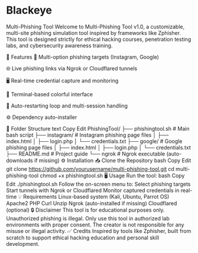 # Blackeye
Multi-Phishing Tool
Welcome to Multi-Phishing Tool v1.0, a customizable, multi-site phishing simulation tool inspired by frameworks like Zphisher.
This tool is designed strictly for ethical hacking courses, penetration testing labs, and cybersecurity awareness training.

🚀 Features
🎯 Multi-option phishing targets (Instagram, Google)

🌐 Live phishing links via Ngrok or Cloudflared tunnels

🖥️ Real-time credential capture and monitoring

🎨 Terminal-based colorful interface

🔁 Auto-restarting loop and multi-session handling

⚙️ Dependency auto-installer

📂 Folder Structure
text
Copy
Edit
PhishingTool/
├── phishingtool.sh           # Main bash script
├── instagram/                # Instagram phishing page files
│   ├── index.html
│   ├── login.php
│   └── credentials.txt
├── google/                   # Google phishing page files
│   ├── index.html
│   ├── login.php
│   └── credentials.txt
├── README.md                 # Project guide
└── ngrok                     # Ngrok executable (auto-downloads if missing)
⚙️ Installation
📥 Clone the Repository
bash
Copy
Edit
git clone https://github.com/yourusername/multi-phishing-tool.git
cd multi-phishing-tool
chmod +x phishingtool.sh
🖥️ Usage
Run the tool:
bash
Copy
Edit
./phishingtool.sh
Follow the on-screen menu to:
Select phishing targets
Start tunnels with Ngrok or Cloudflared
Monitor captured credentials in real-time
💡 Requirements
Linux-based system (Kali, Ubuntu, Parrot OS)
Apache2
PHP
Curl
Unzip
Ngrok (auto-installed if missing)
Cloudflared (optional)
🔒 Disclaimer
This tool is for educational purposes only.
Unauthorized phishing is illegal.
Only use this tool in authorized lab environments with proper consent.
The creator is not responsible for any misuse or illegal activity.
✅ Credits
Inspired by tools like Zphisher, built from scratch to support ethical hacking education and personal skill development.
